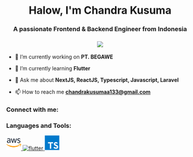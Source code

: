 <h1 align="center">Halow, I'm Chandra Kusuma</h1>
<h3 align="center">A passionate Frontend & Backend Engineer from Indonesia</h3>

###

<div align="center">
  <p>
    <img height="150" src="https://media0.giphy.com/media/v1.Y2lkPTc5MGI3NjExZGEyaGVzZHZwdWZnZjQ0dWxuOGlwbG1oa3I2c3ZqZjVzMGhld2plcCZlcD12MV9pbnRlcm5hbF9naWZfYnlfaWQmY3Q9Zw/N4AIdLd0D2A9y/giphy.gif"  />
  </p>
</div>

- 🔭 I’m currently working on **PT. BEGAWE**

- 🌱 I’m currently learning **Flutter**

- 💬 Ask me about **NextJS, ReactJS, Typescript, Javascript, Laravel**

- 📫 How to reach me **chandrakusumaa133@gmail.com**

<h3 align="left">Connect with me:</h3>
<p align="left">
</p>

<h3 align="left">Languages and Tools:</h3>
<p align="left"> <a href="https://aws.amazon.com" target="_blank" rel="noreferrer"> <img src="https://raw.githubusercontent.com/devicons/devicon/master/icons/amazonwebservices/amazonwebservices-original-wordmark.svg" alt="aws" width="40" height="40"/> </a> <a href="https://flutter.dev" target="_blank" rel="noreferrer"> <img src="https://www.vectorlogo.zone/logos/flutterio/flutterio-icon.svg" alt="flutter" width="40" height="40"/> </a> <a href="https://www.typescriptlang.org/" target="_blank" rel="noreferrer"> <img src="https://raw.githubusercontent.com/devicons/devicon/master/icons/typescript/typescript-original.svg" alt="typescript" width="40" height="40"/> </a> </p>
